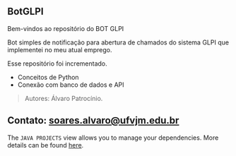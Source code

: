 ## BotGLPI

Bem-vindos ao repositório do BOT GLPI

Bot simples de notificação para abertura de chamados do sistema GLPI que implementei no meu atual emprego.

Esse repositório foi incrementado.

- Conceitos de Python
- Conexão com banco de dados e API


>Autores: Álvaro Patrocínio.
## Contato: soares.alvaro@ufvjm.edu.br

The `JAVA PROJECTS` view allows you to manage your dependencies. More details can be found [here](https://github.com/microsoft/vscode-java-dependency#manage-dependencies).